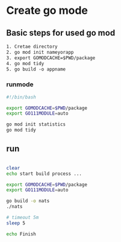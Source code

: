 # Create go mode

## Basic steps for used go mod

```txt
1. Cretae directory 
2. go mod init nameyorapp
3. export GOMODCACHE=$PWD/package
4. go mod tidy
5. go build -o appname
```


### runmode
```sh
#!/bin/bash

export GOMODCACHE=$PWD/package
export GO111MODULE=auto

go mod init statistics
go mod tidy
```


## run

```sh

clear
echo start build process ...

export GOMODCACHE=$PWD/package
export GO111MODULE=auto

go build -o nats
./nats

# timeout 5m
sleep 5

echo Finish        
```

                         
